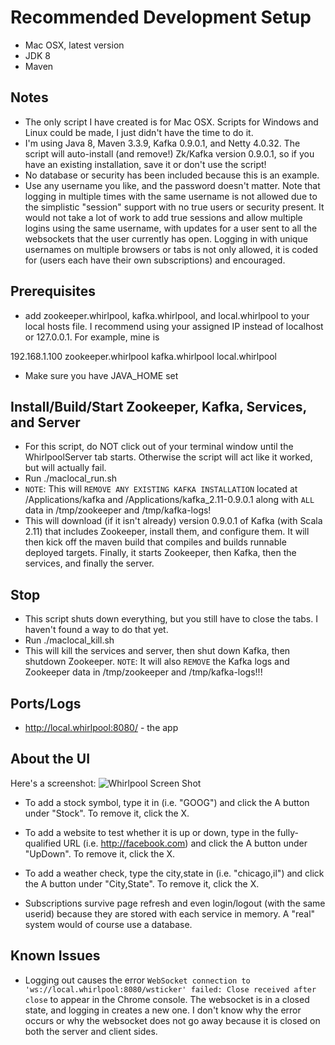 # Recommended Development Setup
- Mac OSX, latest version
- JDK 8
- Maven

## Notes
- The only script I have created is for Mac OSX. Scripts for Windows and Linux could be made, I just didn't have the time to do it.
- I'm using Java 8, Maven 3.3.9, Kafka 0.9.0.1, and Netty 4.0.32. The script will auto-install (and remove!) Zk/Kafka version 0.9.0.1, so if you have an existing installation, save it or don't use the script!
- No database or security has been included because this is an example.
- Use any username you like, and the password doesn't matter. Note that logging in multiple times with the same username is not allowed due to the simplistic "session" support with no true users or security present.
It would not take a lot of work to add true sessions and allow multiple logins using the same username, with updates for a user sent to all the websockets that the user currently has open.
Logging in with unique usernames on multiple browsers or tabs is not only allowed, it is coded for (users each have their own subscriptions) and encouraged.

## Prerequisites
- add zookeeper.whirlpool, kafka.whirlpool, and local.whirlpool to your local hosts file. I recommend using your assigned IP instead of localhost or 127.0.0.1. For example, mine is

192.168.1.100 zookeeper.whirlpool kafka.whirlpool local.whirlpool

- Make sure you have JAVA_HOME set

## Install/Build/Start Zookeeper, Kafka, Services, and Server
- For this script, do NOT click out of your terminal window until the WhirlpoolServer tab starts. Otherwise the script will act like it worked, but will actually fail.
- Run ./maclocal_run.sh
- `NOTE`: This will `REMOVE ANY EXISTING KAFKA INSTALLATION` located at /Applications/kafka and /Applications/kafka_2.11-0.9.0.1 along with `ALL` data in /tmp/zookeeper and /tmp/kafka-logs!
- This will download (if it isn't already) version 0.9.0.1 of Kafka (with Scala 2.11) that includes Zookeeper, install them, and configure them. It will then kick off the maven build that compiles
and builds runnable deployed targets. Finally, it starts Zookeeper, then Kafka, then the services, and finally the server.

## Stop
- This script shuts down everything, but you still have to close the tabs. I haven't found a way to do that yet.
- Run ./maclocal_kill.sh
- This will kill the services and server, then shut down Kafka, then shutdown Zookeeper. `NOTE`: It will also `REMOVE` the Kafka logs and Zookeeper data in /tmp/zookeeper and /tmp/kafka-logs!!!

## Ports/Logs
- http://local.whirlpool:8080/ - the app

## About the UI
Here's a screenshot:
![Whirlpool Screen Shot](https://github.com/jwboardman/whirlpool/blob/master/whirlpool.png?raw=true "Whirlpool")

- To add a stock symbol, type it in (i.e. "GOOG") and click the A button under "Stock". To remove it, click the X.
- To add a website to test whether it is up or down, type in the fully-qualified URL (i.e. http://facebook.com) and click the A button under "UpDown". To remove it, click the X.
- To add a weather check, type the city,state in (i.e. "chicago,il") and click the A button under "City,State". To remove it, click the X.

- Subscriptions survive page refresh and even login/logout (with the same userid) because they are stored with each service in memory. A "real" system
would of course use a database.

## Known Issues
- Logging out causes the error `WebSocket connection to 'ws://local.whirlpool:8080/wsticker' failed: Close received after close` to appear in the Chrome console. The websocket is in a
closed state, and logging in creates a new one. I don't know why the error occurs or why the websocket does not go away because it is closed on both the server and client sides.
